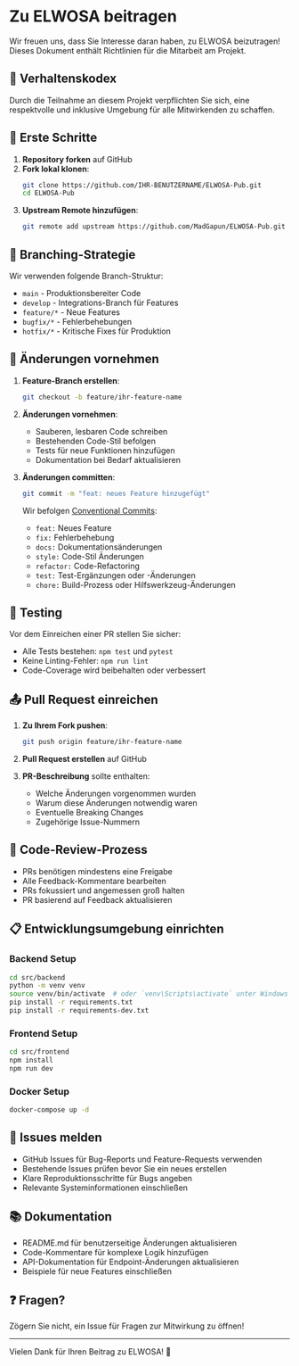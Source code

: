 # Zu ELWOSA beitragen

Wir freuen uns, dass Sie Interesse daran haben, zu ELWOSA beizutragen! Dieses Dokument enthält Richtlinien für die Mitarbeit am Projekt.

## 🤝 Verhaltenskodex

Durch die Teilnahme an diesem Projekt verpflichten Sie sich, eine respektvolle und inklusive Umgebung für alle Mitwirkenden zu schaffen.

## 🚀 Erste Schritte

1. **Repository forken** auf GitHub
2. **Fork lokal klonen**:
   ```bash
   git clone https://github.com/IHR-BENUTZERNAME/ELWOSA-Pub.git
   cd ELWOSA-Pub
   ```
3. **Upstream Remote hinzufügen**:
   ```bash
   git remote add upstream https://github.com/MadGapun/ELWOSA-Pub.git
   ```

## 🌳 Branching-Strategie

Wir verwenden folgende Branch-Struktur:
- `main` - Produktionsbereiter Code
- `develop` - Integrations-Branch für Features
- `feature/*` - Neue Features
- `bugfix/*` - Fehlerbehebungen
- `hotfix/*` - Kritische Fixes für Produktion

## 📝 Änderungen vornehmen

1. **Feature-Branch erstellen**:
   ```bash
   git checkout -b feature/ihr-feature-name
   ```

2. **Änderungen vornehmen**:
   - Sauberen, lesbaren Code schreiben
   - Bestehenden Code-Stil befolgen
   - Tests für neue Funktionen hinzufügen
   - Dokumentation bei Bedarf aktualisieren

3. **Änderungen committen**:
   ```bash
   git commit -m "feat: neues Feature hinzugefügt"
   ```
   
   Wir befolgen [Conventional Commits](https://www.conventionalcommits.org/):
   - `feat:` Neues Feature
   - `fix:` Fehlerbehebung
   - `docs:` Dokumentationsänderungen
   - `style:` Code-Stil Änderungen
   - `refactor:` Code-Refactoring
   - `test:` Test-Ergänzungen oder -Änderungen
   - `chore:` Build-Prozess oder Hilfswerkzeug-Änderungen

## 🧪 Testing

Vor dem Einreichen einer PR stellen Sie sicher:
- Alle Tests bestehen: `npm test` und `pytest`
- Keine Linting-Fehler: `npm run lint`
- Code-Coverage wird beibehalten oder verbessert

## 📤 Pull Request einreichen

1. **Zu Ihrem Fork pushen**:
   ```bash
   git push origin feature/ihr-feature-name
   ```

2. **Pull Request erstellen** auf GitHub

3. **PR-Beschreibung** sollte enthalten:
   - Welche Änderungen vorgenommen wurden
   - Warum diese Änderungen notwendig waren
   - Eventuelle Breaking Changes
   - Zugehörige Issue-Nummern

## 👀 Code-Review-Prozess

- PRs benötigen mindestens eine Freigabe
- Alle Feedback-Kommentare bearbeiten
- PRs fokussiert und angemessen groß halten
- PR basierend auf Feedback aktualisieren

## 📋 Entwicklungsumgebung einrichten

### Backend Setup
```bash
cd src/backend
python -m venv venv
source venv/bin/activate  # oder `venv\Scripts\activate` unter Windows
pip install -r requirements.txt
pip install -r requirements-dev.txt
```

### Frontend Setup
```bash
cd src/frontend
npm install
npm run dev
```

### Docker Setup
```bash
docker-compose up -d
```

## 🐛 Issues melden

- GitHub Issues für Bug-Reports und Feature-Requests verwenden
- Bestehende Issues prüfen bevor Sie ein neues erstellen
- Klare Reproduktionsschritte für Bugs angeben
- Relevante Systeminformationen einschließen

## 📚 Dokumentation

- README.md für benutzerseitige Änderungen aktualisieren
- Code-Kommentare für komplexe Logik hinzufügen
- API-Dokumentation für Endpoint-Änderungen aktualisieren
- Beispiele für neue Features einschließen

## ❓ Fragen?

Zögern Sie nicht, ein Issue für Fragen zur Mitwirkung zu öffnen!

---
Vielen Dank für Ihren Beitrag zu ELWOSA! 🎉